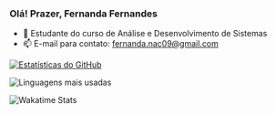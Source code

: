 ### Olá! Prazer, Fernanda Fernandes
 
  - 🌱 Estudante do curso de Análise e Desenvolvimento de Sistemas
  - 📫 E-mail para contato: fernanda.nac09@gmail.com

[![Estatísticas do GitHub](https://github-readme-stats.vercel.app/api?username=Fernandeezz&show_icons=true&theme=radical)](https://github.com/Fernandeezz)

![Linguagens mais usadas](https://github-readme-stats.vercel.app/api/top-langs/?username=Fernandeezz&layout=compact)

![Wakatime Stats](https://github-readme-stats.vercel.app/api/wakatime?username=Fernandeezz)



